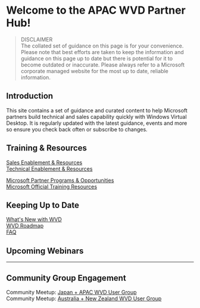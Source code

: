 # Welcome to the APAC WVD Partner Hub!

> DISCLAIMER  
> The collated set of guidance on this page is for your convenience. Please note that best efforts are taken
> to keep the information and guidance on this page up to date but there is potential for it to become outdated 
> or inaccurate. Please always refer to a Microsoft corporate managed website for the most up to date, reliable information.

## Introduction
This site contains a set of guidance and curated content to help Microsoft partners build technical and sales capability quickly with Windows Virtual Desktop. It is regularly updated with the latest guidance, events and more so ensure you check back often or subscribe to changes.

## Training & Resources
[Sales Enablement & Resources](sales.md)  
[Technical Enablement & Resources](tech.md)  

[Microsoft Partner Programs & Opportunities](partner.md)  
[Microsoft Official Training Resources](training.md)  


## Keeping Up to Date
[What's New with WVD](https://aka.ms/wvdwhatsnew)  
[WVD Roadmap](https://aka.ms/wvdroadmap)  
[FAQ](https://docs.microsoft.com/en-us/azure/virtual-desktop/faq)  


## Upcoming Webinars

---

## Community Group Engagement
Community Meetup: [Japan + APAC WVD User Group](https://www.meetup.com/Japan-Asia-Pacific-Windows-Virtual-Desktop-User-Group/)  
Community Meetup: [Australia + New Zealand WVD User Group](https://www.meetup.com/Australia-New-Zealand-Windows-Virtual-Desktop-User-Group/)


